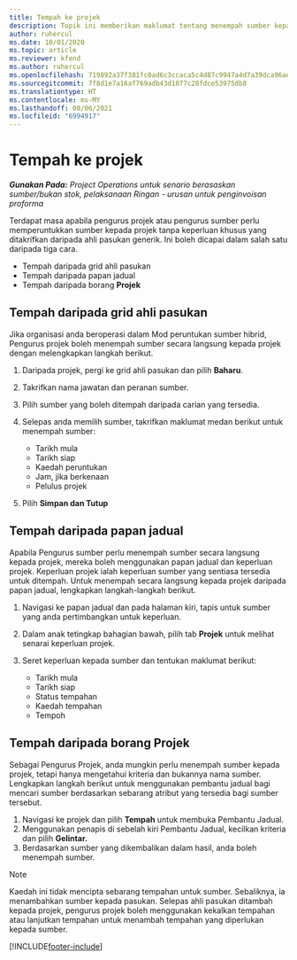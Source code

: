 ```yaml
---
title: Tempah ke projek
description: Topik ini memberikan maklumat tentang menempah sumber kepada projek.
author: ruhercul
ms.date: 10/01/2020
ms.topic: article
ms.reviewer: kfend
ms.author: ruhercul
ms.openlocfilehash: 719892a37f381fc0ad6c3ccaca5c4d87c9947a4d7a39dca96aef464d04a71af0
ms.sourcegitcommit: 7f8d1e7a16af769adb43d1877c28fdce53975db8
ms.translationtype: HT
ms.contentlocale: ms-MY
ms.lasthandoff: 08/06/2021
ms.locfileid: "6994917"
---
```

# <a name="book-to-a-project"></a>Tempah ke projek

_**Gunakan Pada:** Project Operations untuk senario berasaskan sumber/bukan stok, pelaksanaan Ringan - urusan untuk penginvoisan proforma_

Terdapat masa apabila pengurus projek atau pengurus sumber perlu memperuntukkan sumber kepada projek tanpa keperluan khusus yang ditakrifkan daripada ahli pasukan generik. Ini boleh dicapai dalam salah satu daripada tiga cara.

- Tempah daripada grid ahli pasukan
- Tempah daripada papan jadual
- Tempah daripada borang **Projek**

## <a name="book-from-the-team-member-grid"></a>Tempah daripada grid ahli pasukan

Jika organisasi anda beroperasi dalam Mod peruntukan sumber hibrid, Pengurus projek boleh menempah sumber secara langsung kepada projek dengan melengkapkan langkah berikut.

1. Daripada projek, pergi ke grid ahli pasukan dan pilih **Baharu**.
2. Takrifkan nama jawatan dan peranan sumber.
3. Pilih sumber yang boleh ditempah daripada carian yang tersedia.
4. Selepas anda memilih sumber, takrifkan maklumat medan berikut untuk menempah sumber:

    - Tarikh mula
    - Tarikh siap
    - Kaedah peruntukan
    - Jam, jika berkenaan
    - Pelulus projek

6. Pilih **Simpan dan Tutup**

## <a name="book-from-the-schedule-board"></a>Tempah daripada papan jadual

Apabila Pengurus sumber perlu menempah sumber secara langsung kepada projek, mereka boleh menggunakan papan jadual dan keperluan projek. Keperluan projek ialah keperluan sumber yang sentiasa tersedia untuk ditempah. Untuk menempah secara langsung kepada projek daripada papan jadual, lengkapkan langkah-langkah berikut.

1. Navigasi ke papan jadual dan pada halaman kiri, tapis untuk sumber yang anda pertimbangkan untuk keperluan.
2. Dalam anak tetingkap bahagian bawah, pilih tab **Projek** untuk melihat senarai keperluan projek.
3. Seret keperluan kepada sumber dan tentukan maklumat berikut:

    - Tarikh mula
    - Tarikh siap
    - Status tempahan
    - Kaedah tempahan
    - Tempoh

## <a name="book-from-the-project-form"></a>Tempah daripada borang Projek

Sebagai Pengurus Projek, anda mungkin perlu menempah sumber kepada projek, tetapi hanya mengetahui kriteria dan bukannya nama sumber. Lengkapkan langkah berikut untuk menggunakan pembantu jadual bagi mencari sumber berdasarkan sebarang atribut yang tersedia bagi sumber tersebut. 

1. Navigasi ke projek dan pilih **Tempah** untuk membuka Pembantu Jadual.
2. Menggunakan penapis di sebelah kiri Pembantu Jadual, kecilkan kriteria dan pilih **Gelintar.**
3. Berdasarkan sumber yang dikembalikan dalam hasil, anda boleh menempah sumber.

> [!NOTE]
> Kaedah ini tidak mencipta sebarang tempahan untuk sumber. Sebaliknya, ia menambahkan sumber kepada pasukan. Selepas ahli pasukan ditambah kepada projek, pengurus projek boleh menggunakan kekalkan tempahan atau lanjutkan tempahan untuk menambah tempahan yang diperlukan kepada sumber.


[!INCLUDE[footer-include](../includes/footer-banner.md)]